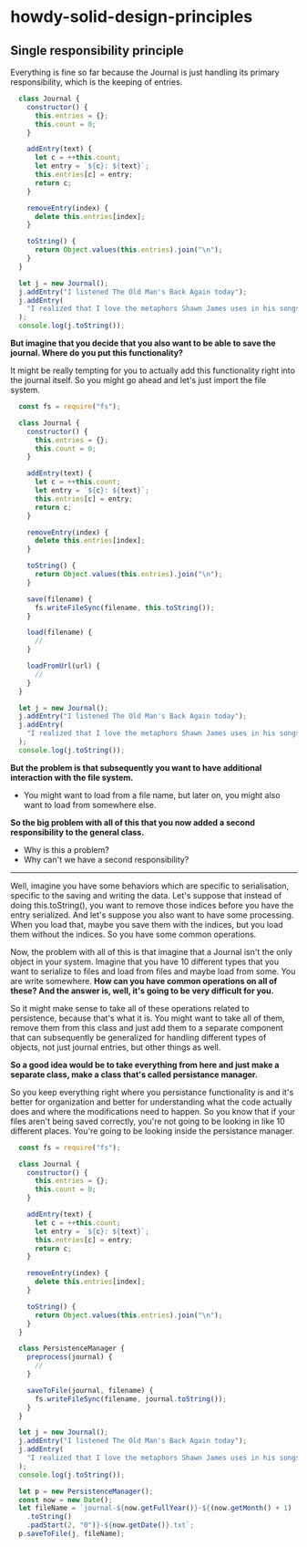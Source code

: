 # howdy-solid-design-principles

## Single responsibility principle
Everything is fine so far because the Journal is just handling its primary responsibility, which is the keeping of entries.
```javascript
  class Journal {
    constructor() {
      this.entries = {};
      this.count = 0;
    }

    addEntry(text) {
      let c = ++this.count;
      let entry = `${c}: ${text}`;
      this.entries[c] = entry;
      return c;
    }

    removeEntry(index) {
      delete this.entries[index];
    }

    toString() {
      return Object.values(this.entries).join("\n");
    }
  }

  let j = new Journal();
  j.addEntry("I listened The Old Man's Back Again today");
  j.addEntry(
    "I realized that I love the metaphors Shawn James uses in his songs"
  );
  console.log(j.toString());
```

**But imagine that you decide that you also want to be able to save the journal. Where do you put this functionality?**

It might be really tempting for you to actually add this functionality right into the journal itself. So you might go ahead and let's just import the file system.

```javascript
  const fs = require("fs");

  class Journal {
    constructor() {
      this.entries = {};
      this.count = 0;
    }

    addEntry(text) {
      let c = ++this.count;
      let entry = `${c}: ${text}`;
      this.entries[c] = entry;
      return c;
    }

    removeEntry(index) {
      delete this.entries[index];
    }

    toString() {
      return Object.values(this.entries).join("\n");
    }

    save(filename) {
      fs.writeFileSync(filename, this.toString());
    }

    load(filename) {
      //
    }

    loadFromUrl(url) {
      //
    }
  }

  let j = new Journal();
  j.addEntry("I listened The Old Man's Back Again today");
  j.addEntry(
    "I realized that I love the metaphors Shawn James uses in his songs"
  );
  console.log(j.toString());
```

**But the problem is that subsequently you want to have additional interaction with the file system.**
- You might want to load from a file name, but later on, you might also want to load from somewhere else.

**So the big problem with all of this that you now added a second responsibility to the general class.**
- Why is this a problem?
- Why can't we have a second responsibility?

-----

Well, imagine you have some behaviors which are specific to serialisation, specific to the saving and writing the data.
Let's suppose that instead of doing this.toString(), you want to remove those indices before you have the entry serialized.
And let's suppose you also want to have some processing. When you load that, maybe you save them with the indices, but you load them without the indices.
So you have some common operations.

Now, the problem with all of this is that imagine that a Journal isn't the only object in your system.
Imagine that you have 10 different types that you want to serialize to files and load from files and maybe load from some. You are write somewhere.
**How can you have common operations on all of these? And the answer is, well, it's going to be very difficult for you.**


So it might make sense to take all of these operations related to persistence, because that's what it is.
You might want to take all of them, remove them from this class and just add them to a separate component that can subsequently be generalized for handling different types of objects, not just journal entries, but other things as well.

**So a good idea would be to take everything from here and just make a separate class, make a class that's called persistance manager.**

So you keep everything right where you persistance functionality is and it's better for organization and better for understanding what the code actually does and where the modifications need to happen.
So you know that if your files aren't being saved correctly, you're not going to be looking in like 10 different places.
You're going to be looking inside the persistance manager.

```javascript
  const fs = require("fs");

  class Journal {
    constructor() {
      this.entries = {};
      this.count = 0;
    }

    addEntry(text) {
      let c = ++this.count;
      let entry = `${c}: ${text}`;
      this.entries[c] = entry;
      return c;
    }

    removeEntry(index) {
      delete this.entries[index];
    }

    toString() {
      return Object.values(this.entries).join("\n");
    }
  }

  class PersistenceManager {
    preprocess(journal) {
      //
    }

    saveToFile(journal, filename) {
      fs.writeFileSync(filename, journal.toString());
    }
  }

  let j = new Journal();
  j.addEntry("I listened The Old Man's Back Again today");
  j.addEntry(
    "I realized that I love the metaphors Shawn James uses in his songs"
  );
  console.log(j.toString());

  let p = new PersistenceManager();
  const now = new Date();
  let fileName = `journal-${now.getFullYear()}-${(now.getMonth() + 1)
    .toString()
    .padStart(2, "0")}-${now.getDate()}.txt`;
  p.saveToFile(j, fileName);
```
